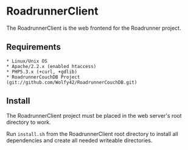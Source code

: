 RoadrunnerClient
================

The RoadrunnerClient is the web frontend for the Roadrunner project.


Requirements
------------
	
	* Linux/Unix OS
	* Apache/2.2.x (enabled htaccess)
	* PHP5.3.x (+curl, +gdlib)
	* RoadrunnerCouchDB Project (git://github.com/Wolfy42/RoadrunnerCouchDB.git)

Install
-------

The RoadrunnerClient project must be placed in the web server's root directory to work.

Run `install.sh` from the RoadrunnerClient root directory to install all
dependencies and create all needed writeable directories.



